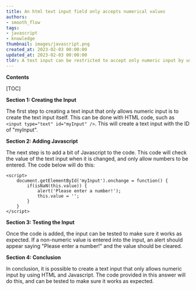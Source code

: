 ```yaml
---
title: An html text input field only accepts numerical values
authors:
- smooth_flow
tags:
- javascript
- knowledge
thumbnail: images/javascript.png
created_at: 2023-02-03 00:00:00
updated_at: 2023-02-03 00:00:00
tldr: A text input can be restricted to accept only numeric input by using the `pattern` attribute with a regular expression to match desired input.
---
```


**Contents**

[TOC]

**Section 1: Creating the Input**

The first step to creating a text input that only allows numeric input is to create the text input itself. This can be done with HTML code, such as `<input type="text" id="myInput" />`. This will create a text input with the ID of "myInput".

**Section 2: Adding Javascript**

The next step is to add a bit of Javascript to the code. This code will check the value of the text input when it is changed, and only allow numbers to be entered. The code below will do this:

```
<script>
    document.getElementById('myInput').onchange = function() {
        if(isNaN(this.value)) {
            alert('Please enter a number!');
            this.value = '';
        }
    }
</script>
```

**Section 3: Testing the Input**

Once the code is added, the input can be tested to make sure it works as expected. If a non-numeric value is entered into the input, an alert should appear saying "Please enter a number!" and the value should be cleared.

**Section 4: Conclusion**

In conclusion, it is possible to create a text input that only allows numeric input by using HTML and Javascript. The code provided in this answer will do this, and can be tested to make sure it works as expected.
